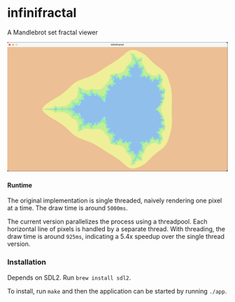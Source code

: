 # infinifractal

A Mandlebrot set fractal viewer

![Demo](demo.png)

#### Runtime

The original implementation is single threaded, naively rendering one pixel at a time. The draw time is around `5000ms`.

The current version parallelizes the process using a threadpool. Each horizontal line of pixels is handled by a separate thread.
With threading, the draw time is around `925ms`, indicating a 5.4x speedup over the single thread version.

### Installation

Depends on SDL2. Run `brew install sdl2`.

To install, run `make` and then the application can be started by running `./app`.